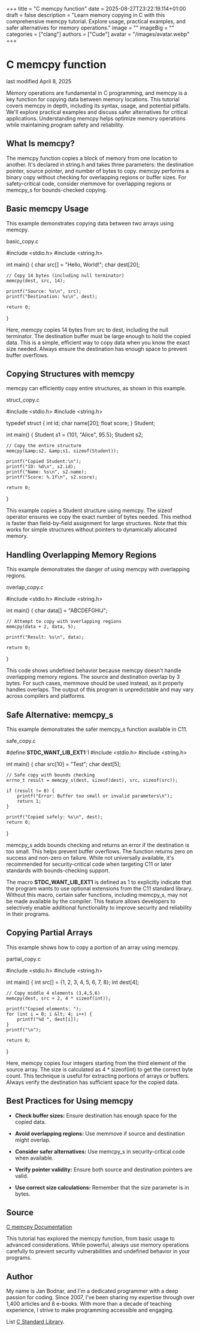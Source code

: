 +++
title = "C memcpy function"
date = 2025-08-27T23:22:19.114+01:00
draft = false
description = "Learn memory copying in C with this
comprehensive memcpy tutorial. Explore usage, practical examples, and safer
alternatives for memory operations."
image = ""
imageBig = ""
categories = ["clang"]
authors = ["Cude"]
avatar = "/images/avatar.webp"
+++

# C memcpy function

last modified April 8, 2025

Memory operations are fundamental in C programming, and memcpy is a
key function for copying data between memory locations. This tutorial covers
memcpy in depth, including its syntax, usage, and potential
pitfalls. We'll explore practical examples and discuss safer alternatives for
critical applications. Understanding memcpy helps optimize memory
operations while maintaining program safety and reliability.

## What Is memcpy?

The memcpy function copies a block of memory from one location to
another. It's declared in string.h and takes three parameters: the
destination pointer, source pointer, and number of bytes to copy.
memcpy performs a binary copy without checking for overlapping
regions or buffer sizes. For safety-critical code, consider
memmove for overlapping regions or memcpy_s for
bounds-checked copying.

## Basic memcpy Usage

This example demonstrates copying data between two arrays using
memcpy.

basic_copy.c
  

#include &lt;stdio.h&gt;
#include &lt;string.h&gt;

int main() {
    char src[] = "Hello, World!";
    char dest[20];

    // Copy 14 bytes (including null terminator)
    memcpy(dest, src, 14);

    printf("Source: %s\n", src);
    printf("Destination: %s\n", dest);

    return 0;
}

Here, memcpy copies 14 bytes from src to
dest, including the null terminator. The destination buffer must be
large enough to hold the copied data. This is a simple, efficient way to copy
data when you know the exact size needed. Always ensure the destination has
enough space to prevent buffer overflows.

## Copying Structures with memcpy

memcpy can efficiently copy entire structures, as shown in this
example.

struct_copy.c
  

#include &lt;stdio.h&gt;
#include &lt;string.h&gt;

typedef struct {
    int id;
    char name[20];
    float score;
} Student;

int main() {
    Student s1 = {101, "Alice", 95.5};
    Student s2;

    // Copy the entire structure
    memcpy(&amp;s2, &amp;s1, sizeof(Student));

    printf("Copied Student:\n");
    printf("ID: %d\n", s2.id);
    printf("Name: %s\n", s2.name);
    printf("Score: %.1f\n", s2.score);

    return 0;
}

This example copies a Student structure using memcpy.
The sizeof operator ensures we copy the exact number of bytes
needed. This method is faster than field-by-field assignment for large
structures. Note that this works for simple structures without pointers to
dynamically allocated memory.

## Handling Overlapping Memory Regions

This example demonstrates the danger of using memcpy with
overlapping regions.

overlap_copy.c
  

#include &lt;stdio.h&gt;
#include &lt;string.h&gt;

int main() {
    char data[] = "ABCDEFGHIJ";
    
    // Attempt to copy with overlapping regions
    memcpy(data + 2, data, 5);

    printf("Result: %s\n", data);

    return 0;
}

This code shows undefined behavior because memcpy doesn't handle
overlapping memory regions. The source and destination overlap by 3 bytes.
For such cases, memmove should be used instead, as it properly
handles overlaps. The output of this program is unpredictable and may vary
across compilers and platforms.

## Safe Alternative: memcpy_s

This example demonstrates the safer memcpy_s function available in
C11.

safe_copy.c
  

#define __STDC_WANT_LIB_EXT1__ 1
#include &lt;stdio.h&gt;
#include &lt;string.h&gt;

int main() {
    char src[10] = "Test";
    char dest[5];
    
    // Safe copy with bounds checking
    errno_t result = memcpy_s(dest, sizeof(dest), src, sizeof(src));

    if (result != 0) {
        printf("Error: Buffer too small or invalid parameters\n");
        return 1;
    }

    printf("Copied safely: %s\n", dest);
    return 0;
}

memcpy_s adds bounds checking and returns an error if the
destination is too small. This helps prevent buffer overflows. The function
returns zero on success and non-zero on failure. While not universally
available, it's recommended for security-critical code when targeting C11 or
later standards with bounds-checking support.

The macro __STDC_WANT_LIB_EXT1__ is defined as 1 to explicitly 
indicate that the program wants to use optional extensions from the C11 
standard library. Without this macro, certain safer functions, including 
memcpy_s, may not be made available by the compiler. This feature 
allows developers to selectively enable additional functionality to improve 
security and reliability in their programs.

## Copying Partial Arrays

This example shows how to copy a portion of an array using memcpy.

partial_copy.c
  

#include &lt;stdio.h&gt;
#include &lt;string.h&gt;

int main() {
    int src[] = {1, 2, 3, 4, 5, 6, 7, 8};
    int dest[4];
    
    // Copy middle 4 elements (3,4,5,6)
    memcpy(dest, src + 2, 4 * sizeof(int));

    printf("Copied elements: ");
    for (int i = 0; i &lt; 4; i++) {
        printf("%d ", dest[i]);
    }
    printf("\n");

    return 0;
}

Here, memcpy copies four integers starting from the third element of
the source array. The size is calculated as 4 * sizeof(int) to get
the correct byte count. This technique is useful for extracting portions of
arrays or buffers. Always verify the destination has sufficient space for the
copied data.

## Best Practices for Using memcpy

- **Check buffer sizes:** Ensure destination has enough space for the copied data.

- **Avoid overlapping regions:** Use memmove if source and destination might overlap.

- **Consider safer alternatives:** Use memcpy_s in security-critical code when available.

- **Verify pointer validity:** Ensure both source and destination pointers are valid.

- **Use correct size calculations:** Remember that the size parameter is in bytes.

## Source

[C memcpy Documentation](https://en.cppreference.com/w/c/string/byte/memcpy)

This tutorial has explored the memcpy function, from basic usage to
advanced considerations. While powerful, always use memory operations carefully
to prevent security vulnerabilities and undefined behavior in your programs.

## Author

My name is Jan Bodnar, and I'm a dedicated programmer with a deep passion for
coding. Since 2007, I've been sharing my expertise through over 1,400 articles
and 8 e-books. With more than a decade of teaching experience, I strive to make
programming accessible and engaging.

List [C Standard Library](/all/#clang-std).